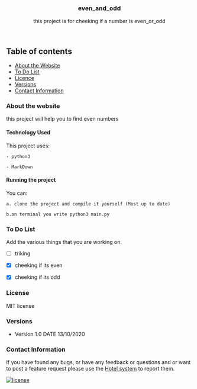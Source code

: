 <p align="center">
  <a href="https://github.com/yourUserName/YourProjectName">
  </a>
  <h3 align="center">even_and_odd</h3>

  <p align="center">
    this project is for cheeking if a number is even_or_odd
    </p>
</p>

<br>


## Table of contents
- [About the Website](#about-the-website)
- [To Do List](#to-do-list)
- [Licence](#license)
- [Versions](#versions)
- [Contact Information](#contact-information)



### About the website
this project will help you to find even numbers
#### Technology Used
This project uses:

    - python3
    
    - MarkDown

#### Running the project

You can:

    a. clone the project and compile it yourself (Most up to date)
    
    b.on terminal you write python3 main.py

### To Do List

Add the various things that you are working on. 

- [ ] triking
- [x] cheeking if its even
- [x] cheeking if its odd






### License
MIT license

### Versions
* Version 1.0  DATE 13/10/2020



### Contact Information

If you have found any bugs, or have any feedback or questions and or want to post a feature request please use the [Hotel system](https://github.com/mallimuondu/Hotel-system/issues) to report them.


[![license](https://img.shields.io/github/license/mashape/apistatus.svg?style=for-the-badge)](https://github.com/tamzi/ReadMe-MasterTemplates/blob/master/LICENSE)
